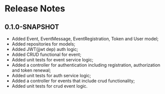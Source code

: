 # Release Notes

## 0.1.0-SNAPSHOT

* Added Event, EventMessage, EventRegistration, Token and User model;
* Added repositories for models;
* Added JWT(jjwt dep) auth logic;
* Added CRUD functional for event;
* Added unit tests for event service logic;
* Added a controller for authentication including registration, authorization and token renewal;
* Added unit tests for auth service logic;
* Added a controller for events that include crud functionality;
* Added unit tests for crud event logic.